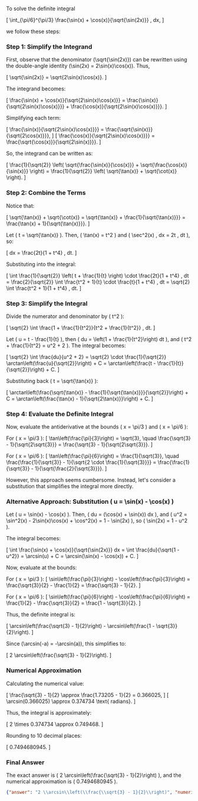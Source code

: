 To solve the definite integral 

\[
\int_{\pi/6}^{\pi/3} \frac{\sin(x) + \cos(x)}{\sqrt{\sin(2x)}} \, dx,
\]

we follow these steps:

### Step 1: Simplify the Integrand
First, observe that the denominator \(\sqrt{\sin(2x)}\) can be rewritten using the double-angle identity \(\sin(2x) = 2\sin(x)\cos(x)\). Thus,

\[
\sqrt{\sin(2x)} = \sqrt{2\sin(x)\cos(x)}.
\]

The integrand becomes:

\[
\frac{\sin(x) + \cos(x)}{\sqrt{2\sin(x)\cos(x)}} = \frac{\sin(x)}{\sqrt{2\sin(x)\cos(x)}}} + \frac{\cos(x)}{\sqrt{2\sin(x)\cos(x)}}}.
\]

Simplifying each term:

\[
\frac{\sin(x)}{\sqrt{2\sin(x)\cos(x)}}} = \frac{\sqrt{\sin(x)}}{\sqrt{2\cos(x)}}},
\]
\[
\frac{\cos(x)}{\sqrt{2\sin(x)\cos(x)}}} = \frac{\sqrt{\cos(x)}}{\sqrt{2\sin(x)}}}.
\]

So, the integrand can be written as:

\[
\frac{1}{\sqrt{2}} \left( \sqrt{\frac{\sin(x)}{\cos(x)}} + \sqrt{\frac{\cos(x)}{\sin(x)}} \right) = \frac{1}{\sqrt{2}} \left( \sqrt{\tan(x)} + \sqrt{\cot(x)} \right).
\]

### Step 2: Combine the Terms
Notice that:

\[
\sqrt{\tan(x)} + \sqrt{\cot(x)} = \sqrt{\tan(x)} + \frac{1}{\sqrt{\tan(x)}}} = \frac{\tan(x) + 1}{\sqrt{\tan(x)}}}.
\]

Let \( t = \sqrt{\tan(x)} \). Then, \( \tan(x) = t^2 \) and \( \sec^2(x) \, dx = 2t \, dt \), so:

\[
dx = \frac{2t}{1 + t^4} \, dt.
\]

Substituting into the integral:

\[
\int \frac{1}{\sqrt{2}} \left( t + \frac{1}{t} \right) \cdot \frac{2t}{1 + t^4} \, dt = \frac{2}{\sqrt{2}} \int \frac{t^2 + 1}{t} \cdot \frac{t}{1 + t^4} \, dt = \sqrt{2} \int \frac{t^2 + 1}{1 + t^4} \, dt.
\]

### Step 3: Simplify the Integral
Divide the numerator and denominator by \( t^2 \):

\[
\sqrt{2} \int \frac{1 + \frac{1}{t^2}}{t^2 + \frac{1}{t^2}} \, dt.
\]

Let \( u = t - \frac{1}{t} \), then \( du = \left(1 + \frac{1}{t^2}\right) dt \), and \( t^2 + \frac{1}{t^2} = u^2 + 2 \). The integral becomes:

\[
\sqrt{2} \int \frac{du}{u^2 + 2} = \sqrt{2} \cdot \frac{1}{\sqrt{2}} \arctan\left(\frac{u}{\sqrt{2}}\right) + C = \arctan\left(\frac{t - \frac{1}{t}}{\sqrt{2}}\right) + C.
\]

Substituting back \( t = \sqrt{\tan(x)} \):

\[
\arctan\left(\frac{\sqrt{\tan(x)} - \frac{1}{\sqrt{\tan(x)}}}{\sqrt{2}}\right) + C = \arctan\left(\frac{\tan(x) - 1}{\sqrt{2\tan(x)}}\right) + C.
\]

### Step 4: Evaluate the Definite Integral
Now, evaluate the antiderivative at the bounds \( x = \pi/3 \) and \( x = \pi/6 \):

For \( x = \pi/3 \):
\[
\tan\left(\frac{\pi}{3}\right) = \sqrt{3}, \quad \frac{\sqrt{3} - 1}{\sqrt{2\sqrt{3}}} = \frac{\sqrt{3} - 1}{\sqrt{2\sqrt{3}}}.
\]

For \( x = \pi/6 \):
\[
\tan\left(\frac{\pi}{6}\right) = \frac{1}{\sqrt{3}}, \quad \frac{\frac{1}{\sqrt{3}} - 1}{\sqrt{2 \cdot \frac{1}{\sqrt{3}}}} = \frac{\frac{1}{\sqrt{3}} - 1}{\sqrt{\frac{2}{\sqrt{3}}}}.
\]

However, this approach seems cumbersome. Instead, let's consider a substitution that simplifies the integral more directly.

### Alternative Approach: Substitution \( u = \sin(x) - \cos(x) \)
Let \( u = \sin(x) - \cos(x) \). Then, \( du = (\cos(x) + \sin(x)) dx \), and \( u^2 = \sin^2(x) - 2\sin(x)\cos(x) + \cos^2(x) = 1 - \sin(2x) \), so \( \sin(2x) = 1 - u^2 \).

The integral becomes:

\[
\int \frac{\sin(x) + \cos(x)}{\sqrt{\sin(2x)}} dx = \int \frac{du}{\sqrt{1 - u^2}} = \arcsin(u) + C = \arcsin(\sin(x) - \cos(x)) + C.
\]

Now, evaluate at the bounds:

For \( x = \pi/3 \):
\[
\sin\left(\frac{\pi}{3}\right) - \cos\left(\frac{\pi}{3}\right) = \frac{\sqrt{3}}{2} - \frac{1}{2} = \frac{\sqrt{3} - 1}{2}.
\]

For \( x = \pi/6 \):
\[
\sin\left(\frac{\pi}{6}\right) - \cos\left(\frac{\pi}{6}\right) = \frac{1}{2} - \frac{\sqrt{3}}{2} = \frac{1 - \sqrt{3}}{2}.
\]

Thus, the definite integral is:

\[
\arcsin\left(\frac{\sqrt{3} - 1}{2}\right) - \arcsin\left(\frac{1 - \sqrt{3}}{2}\right).
\]

Since \(\arcsin(-a) = -\arcsin(a)\), this simplifies to:

\[
2 \arcsin\left(\frac{\sqrt{3} - 1}{2}\right).
\]

### Numerical Approximation
Calculating the numerical value:

\[
\frac{\sqrt{3} - 1}{2} \approx \frac{1.73205 - 1}{2} = 0.366025,
\]
\[
\arcsin(0.366025) \approx 0.374734 \text{ radians}.
\]

Thus, the integral is approximately:

\[
2 \times 0.374734 \approx 0.749468.
\]

Rounding to 10 decimal places:

\[
0.7494680945.
\]

### Final Answer
The exact answer is \( 2 \arcsin\left(\frac{\sqrt{3} - 1}{2}\right) \), and the numerical approximation is \( 0.7494680945 \).

```json
{"answer": "2 \\arcsin\\left(\\frac{\\sqrt{3} - 1}{2}\\right)", "numerical_answer": "0.7494680945"}
```